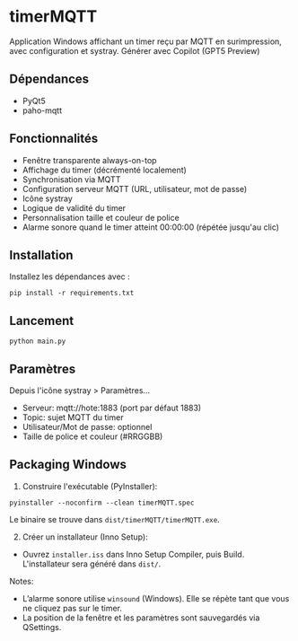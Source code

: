 # timerMQTT

Application Windows affichant un timer reçu par MQTT en surimpression, avec configuration et systray.
Générer avec Copilot (GPT5 Preview)

## Dépendances
- PyQt5
- paho-mqtt

## Fonctionnalités
- Fenêtre transparente always-on-top
- Affichage du timer (décrémenté localement)
- Synchronisation via MQTT
- Configuration serveur MQTT (URL, utilisateur, mot de passe)
- Icône systray
- Logique de validité du timer
- Personnalisation taille et couleur de police
- Alarme sonore quand le timer atteint 00:00:00 (répétée jusqu'au clic)

## Installation
Installez les dépendances avec :
```
pip install -r requirements.txt
```

## Lancement
```
python main.py
```

## Paramètres
Depuis l'icône systray > Paramètres…
- Serveur: mqtt://hote:1883 (port par défaut 1883)
- Topic: sujet MQTT du timer
- Utilisateur/Mot de passe: optionnel
- Taille de police et couleur (#RRGGBB)

## Packaging Windows

1) Construire l'exécutable (PyInstaller):
```
pyinstaller --noconfirm --clean timerMQTT.spec
```
Le binaire se trouve dans `dist/timerMQTT/timerMQTT.exe`.

2) Créer un installateur (Inno Setup):
- Ouvrez `installer.iss` dans Inno Setup Compiler, puis Build.
L'installateur sera généré dans `dist/`.

Notes:
- L’alarme sonore utilise `winsound` (Windows). Elle se répète tant que vous ne cliquez pas sur le timer.
- La position de la fenêtre et les paramètres sont sauvegardés via QSettings.
